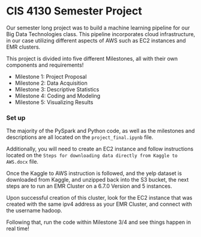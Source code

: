 # CIS 4130 Semester Project

Our semester long project was to build a machine learning pipeline for our Big Data Technologies class.
This pipeline incorporates cloud infrastructure, in our case utilizing different aspects of AWS such as EC2 instances and EMR clusters.

This project is divided into five different Milestones, all with their own components and requirements!

- Milestone 1: Project Proposal
- Milestone 2: Data Acquisition
- Milestone 3: Descriptive Statistics
- Milestone 4: Coding and Modeling
- Milestone 5: Visualizing Results

### Set up

The majority of the PySpark and Python code, as well as the milestones and descriptions are all located on the `project_final.ipynb` file.

Additionally, you will need to create an EC2 instance and follow instructions located on the `Steps for downloading data directly from Kaggle to AWS.docx` file. 

Once the Kaggle to AWS instruction is followed, and the yelp dataset is downloaded from Kaggle, and unzipped back into the S3 bucket, the next steps are to run an EMR Cluster on a 6.7.0 Version and 5 instances. 

Upon successful creation of this cluster, look for the EC2 instance that was created with the same ipv4 address as your EMR Cluster, and connect with the username hadoop.

Following that, run the code within Milestone 3/4 and see things happen in real time!